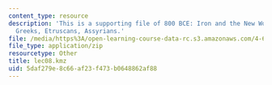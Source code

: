 ```yaml
---
content_type: resource
description: 'This is a supporting file of 800 BCE: Iron and the New World Order:
  Greeks, Etruscans, Assyrians.'
file: /media/https%3A/open-learning-course-data-rc.s3.amazonaws.com/4-605-introduction-to-the-history-and-theory-of-architecture-spring-2012/5daf279e8c66af23f473b0648862af88_lec08.kmz
file_type: application/zip
resourcetype: Other
title: lec08.kmz
uid: 5daf279e-8c66-af23-f473-b0648862af88
---
```

